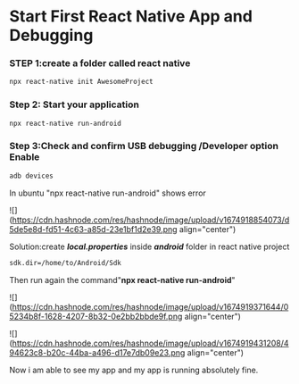 # Start First React Native App and Debugging

### **STEP 1:create a folder called react native**

```bash
npx react-native init AwesomeProject
```

### Step 2: Start your application

```bash
npx react-native run-android
```

### **Step 3:Check and confirm USB debugging /Developer option Enable**

```bash
adb devices
```

In ubuntu "npx react-native run-android" shows error

![](https://cdn.hashnode.com/res/hashnode/image/upload/v1674918854073/d5de5e8d-fd51-4c63-a85d-23e1bf1d2e39.png align="center")

Solution:create ***local.properties*** inside ***android*** folder in react native project

```bash
sdk.dir=/home/to/Android/Sdk
```

Then run again the command"**npx react-native run-android**"

![](https://cdn.hashnode.com/res/hashnode/image/upload/v1674919371644/05234b8f-1628-4207-8b32-0e2bb2bbde9f.png align="center")

![](https://cdn.hashnode.com/res/hashnode/image/upload/v1674919431208/494623c8-b20c-44ba-a496-d17e7db09e23.png align="center")

Now i am able to see my app and my app is running absolutely fine.